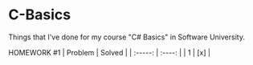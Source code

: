 C-Basics
========
Things that I've done for my course "C# Basics" in Software University.

HOMEWORK #1
| Problem | Solved |
| :-----: | :----: |
| 1 | [x] |
